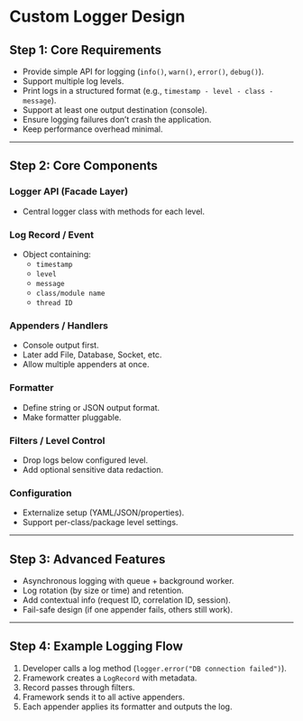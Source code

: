 # Custom Logger Design

## Step 1: Core Requirements

- Provide simple API for logging (`info()`, `warn()`, `error()`, `debug()`).
- Support multiple log levels.
- Print logs in a structured format (e.g., `timestamp - level - class - message`).
- Support at least one output destination (console).
- Ensure logging failures don’t crash the application.
- Keep performance overhead minimal.

---

## Step 2: Core Components

### Logger API (Facade Layer)
- Central logger class with methods for each level.

### Log Record / Event
- Object containing:
  - `timestamp`
  - `level`
  - `message`
  - `class/module name`
  - `thread ID`

### Appenders / Handlers
- Console output first.
- Later add File, Database, Socket, etc.
- Allow multiple appenders at once.

### Formatter
- Define string or JSON output format.
- Make formatter pluggable.

### Filters / Level Control
- Drop logs below configured level.
- Add optional sensitive data redaction.

### Configuration
- Externalize setup (YAML/JSON/properties).
- Support per-class/package level settings.

---

## Step 3: Advanced Features

- Asynchronous logging with queue + background worker.
- Log rotation (by size or time) and retention.
- Add contextual info (request ID, correlation ID, session).
- Fail-safe design (if one appender fails, others still work).

---

## Step 4: Example Logging Flow

1. Developer calls a log method (`logger.error("DB connection failed")`).
2. Framework creates a `LogRecord` with metadata.
3. Record passes through filters.
4. Framework sends it to all active appenders.
5. Each appender applies its formatter and outputs the log.

